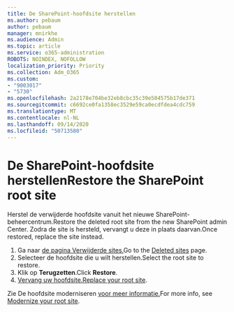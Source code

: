 ```yaml
---
title: De SharePoint-hoofdsite herstellen
ms.author: pebaum
author: pebaum
manager: mnirkhe
ms.audience: Admin
ms.topic: article
ms.service: o365-administration
ROBOTS: NOINDEX, NOFOLLOW
localization_priority: Priority
ms.collection: Adm_O365
ms.custom:
- "9003017"
- "5730"
ms.openlocfilehash: 2a2178e704be32eb8cbc35c39e504575b17de371
ms.sourcegitcommit: c6692ce0fa1358ec3529e59ca0ecdfdea4cdc759
ms.translationtype: MT
ms.contentlocale: nl-NL
ms.lasthandoff: 09/14/2020
ms.locfileid: "50713580"
---
```

# <a name="restore-the-sharepoint-root-site"></a><span data-ttu-id="79229-102">De SharePoint-hoofdsite herstellen</span><span class="sxs-lookup"><span data-stu-id="79229-102">Restore the SharePoint root site</span></span>

<span data-ttu-id="79229-103">Herstel de verwijderde hoofdsite vanuit het nieuwe SharePoint-beheercentrum.</span><span class="sxs-lookup"><span data-stu-id="79229-103">Restore the deleted root site from the new SharePoint admin Center.</span></span> <span data-ttu-id="79229-104">Zodra de site is hersteld, vervangt u deze in plaats daarvan.</span><span class="sxs-lookup"><span data-stu-id="79229-104">Once restored, replace the site instead.</span></span>

1. <span data-ttu-id="79229-105">Ga naar [de pagina Verwijderde sites.](https://admin.microsoft.com/sharepoint?page=recycleBin&modern=true)</span><span class="sxs-lookup"><span data-stu-id="79229-105">Go to the [Deleted sites](https://admin.microsoft.com/sharepoint?page=recycleBin&modern=true) page.</span></span> 
2. <span data-ttu-id="79229-106">Selecteer de hoofdsite die u wilt herstellen.</span><span class="sxs-lookup"><span data-stu-id="79229-106">Select the root site to restore.</span></span>
3. <span data-ttu-id="79229-107">Klik op **Terugzetten**.</span><span class="sxs-lookup"><span data-stu-id="79229-107">Click **Restore**.</span></span>
4. <span data-ttu-id="79229-108">[Vervang uw hoofdsite.](https://docs.microsoft.com/sharepoint/troubleshoot/sites/url-that-resides-under-root-site-collection-is-broken)</span><span class="sxs-lookup"><span data-stu-id="79229-108">[Replace your root site](https://docs.microsoft.com/sharepoint/troubleshoot/sites/url-that-resides-under-root-site-collection-is-broken).</span></span>

<span data-ttu-id="79229-109">Zie De hoofdsite moderniseren [voor meer informatie.](https://docs.microsoft.com/sharepoint/modern-root-site)</span><span class="sxs-lookup"><span data-stu-id="79229-109">For more info, see [Modernize your root site](https://docs.microsoft.com/sharepoint/modern-root-site).</span></span>
